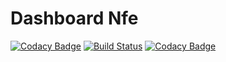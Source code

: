 # Dashboard Nfe

[![Codacy Badge](https://api.codacy.com/project/badge/Grade/73207d262b9b45a7b769308aac374cc6)](https://app.codacy.com/app/victorpb/dashboard_nfe?utm_source=github.com&utm_medium=referral&utm_content=victtorvpb/dashboard_nfe&utm_campaign=Badge_Grade_Settings)
[![Build Status](https://travis-ci.org/victtorvpb/dashboard_nfe.svg?branch=master)](https://travis-ci.org/victtorvpb/dashboard_nfe)
[![Codacy Badge](https://api.codacy.com/project/badge/Coverage/7ac25c069b184dc9a87060d3c3291b4c)](https://www.codacy.com/app/victorpb/Dashboard_nfe?utm_source=github.com&amp;utm_medium=referral&amp;utm_content=victtorvpb/dashboard_nfe&amp;utm_campaign=Badge_Coverage)